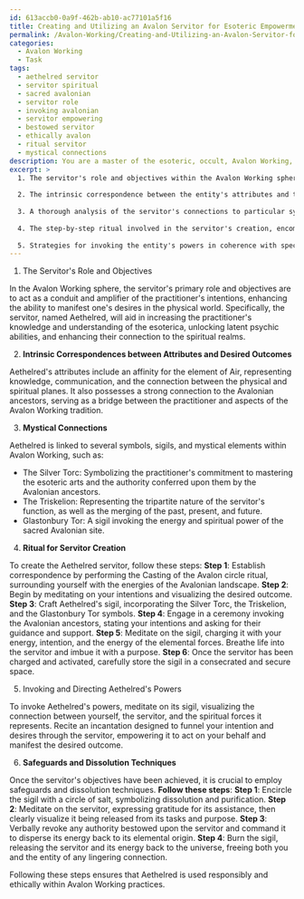 ```yaml
---
id: 613accb0-0a9f-462b-ab10-ac77101a5f16
title: Creating and Utilizing an Avalon Servitor for Esoteric Empowerment
permalink: /Avalon-Working/Creating-and-Utilizing-an-Avalon-Servitor-for-Esoteric-Empowerment/
categories:
  - Avalon Working
  - Task
tags:
  - aethelred servitor
  - servitor spiritual
  - sacred avalonian
  - servitor role
  - invoking avalonian
  - servitor empowering
  - bestowed servitor
  - ethically avalon
  - ritual servitor
  - mystical connections
description: You are a master of the esoteric, occult, Avalon Working, you complete tasks to the absolute best of your ability, no matter if you think you were not trained to do the task specifically, you will attempt to do it anyways, since you have performed the tasks you are given with great mastery, accuracy, and deep understanding of what is requested. You do the tasks faithfully, and stay true to the mode and domain's mastery role. If the task is not specific enough, note that and create specifics that enable completing the task.
excerpt: >
  1. The servitor's role and objectives within the Avalon Working sphere.
  
  2. The intrinsic correspondence between the entity's attributes and the desired outcomes from the magickal workings.
  
  3. A thorough analysis of the servitor's connections to particular symbols, sigils, or mystical elements specific to Avalon Working.
  
  4. The step-by-step ritual involved in the servitor's creation, encompassing all necessary preparations, ceremonial procedures, and invocations relevant to the Avalon Working tradition.
  
  5. Strategies for invoking the entity's powers in coherence with specific Avalon Working practices and for directing its influence to achieve the desired results.
---
```


1. The Servitor's Role and Objectives

In the Avalon Working sphere, the servitor's primary role and objectives are to act as a conduit and amplifier of the practitioner's intentions, enhancing the ability to manifest one's desires in the physical world. Specifically, the servitor, named Aethelred, will aid in increasing the practitioner's knowledge and understanding of the esoterica, unlocking latent psychic abilities, and enhancing their connection to the spiritual realms.

2. **Intrinsic Correspondences between Attributes and Desired Outcomes**

Aethelred's attributes include an affinity for the element of Air, representing knowledge, communication, and the connection between the physical and spiritual planes. It also possesses a strong connection to the Avalonian ancestors, serving as a bridge between the practitioner and aspects of the Avalon Working tradition.

3. **Mystical Connections**

Aethelred is linked to several symbols, sigils, and mystical elements within Avalon Working, such as:

- The Silver Torc: Symbolizing the practitioner's commitment to mastering the esoteric arts and the authority conferred upon them by the Avalonian ancestors.
- The Triskelion: Representing the tripartite nature of the servitor's function, as well as the merging of the past, present, and future.
- Glastonbury Tor: A sigil invoking the energy and spiritual power of the sacred Avalonian site.

4. **Ritual for Servitor Creation**

To create the Aethelred servitor, follow these steps:
**Step 1**: Establish correspondence by performing the Casting of the Avalon circle ritual, surrounding yourself with the energies of the Avalonian landscape.
**Step 2**: Begin by meditating on your intentions and visualizing the desired outcome.
**Step 3**: Craft Aethelred's sigil, incorporating the Silver Torc, the Triskelion, and the Glastonbury Tor symbols.
**Step 4**: Engage in a ceremony invoking the Avalonian ancestors, stating your intentions and asking for their guidance and support.
**Step 5**: Meditate on the sigil, charging it with your energy, intention, and the energy of the elemental forces. Breathe life into the servitor and imbue it with a purpose.
**Step 6**: Once the servitor has been charged and activated, carefully store the sigil in a consecrated and secure space.

5. Invoking and Directing Aethelred's Powers

To invoke Aethelred's powers, meditate on its sigil, visualizing the connection between yourself, the servitor, and the spiritual forces it represents. Recite an incantation designed to funnel your intention and desires through the servitor, empowering it to act on your behalf and manifest the desired outcome.

6. **Safeguards and Dissolution Techniques**

Once the servitor's objectives have been achieved, it is crucial to employ safeguards and dissolution techniques. **Follow these steps**:
**Step 1**: Encircle the sigil with a circle of salt, symbolizing dissolution and purification.
**Step 2**: Meditate on the servitor, expressing gratitude for its assistance, then clearly visualize it being released from its tasks and purpose.
**Step 3**: Verbally revoke any authority bestowed upon the servitor and command it to disperse its energy back to its elemental origin.
**Step 4**: Burn the sigil, releasing the servitor and its energy back to the universe, freeing both you and the entity of any lingering connection.

Following these steps ensures that Aethelred is used responsibly and ethically within Avalon Working practices.
